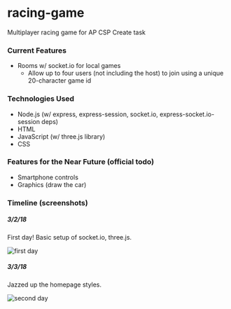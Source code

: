 # racing-game
Multiplayer racing game for AP CSP Create task

### Current Features
- Rooms w/ socket.io for local games
    - Allow up to four users (not including the host) to join using a unique 20-character game id

### Technologies Used
- Node.js (w/ express, express-session, socket.io, express-socket.io-session deps)
- HTML
- JavaScript (w/ three.js library)
- CSS

### Features for the Near Future (official todo)
- Smartphone controls
- Graphics (draw the car)

### Timeline (screenshots)

##### 3/2/18
First day! Basic setup of socket.io, three.js.

![first day][1]

##### 3/3/18
Jazzed up the homepage styles.

![second day][2]

[1]: http://imgur.com/EEHYOzSl.png
[2]: http://imgur.com/dQ6PAiXl.png
